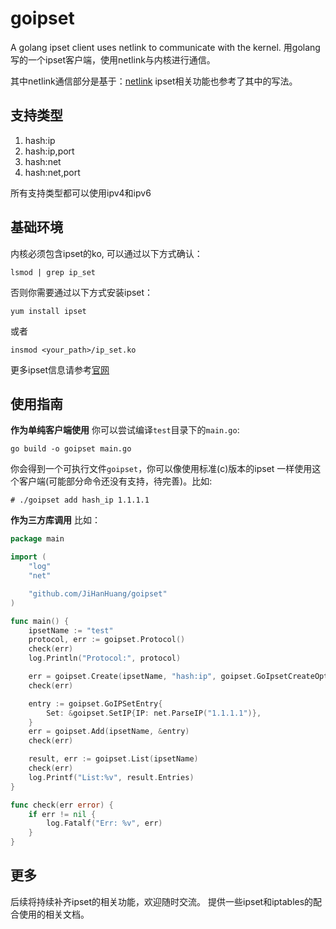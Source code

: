 # goipset
A golang ipset client uses netlink to communicate with the kernel.
用golang写的一个ipset客户端，使用netlink与内核进行通信。

其中netlink通信部分是基于：[netlink](https://github.com/vishvananda/netlink)
ipset相关功能也参考了其中的写法。

## 支持类型
1. hash:ip
2. hash:ip,port
3. hash:net
4. hash:net,port

所有支持类型都可以使用ipv4和ipv6


## 基础环境
内核必须包含ipset的ko, 可以通过以下方式确认：
```
lsmod | grep ip_set
```
否则你需要通过以下方式安装ipset：
```
yum install ipset
```
或者
```
insmod <your_path>/ip_set.ko
```
更多ipset信息请参考[官网](http://ipset.netfilter.org/ipset.man.html)

## 使用指南

**作为单纯客户端使用**
你可以尝试编译`test`目录下的`main.go`:
```
go build -o goipset main.go
```
你会得到一个可执行文件`goipset`，你可以像使用标准(c)版本的ipset
一样使用这个客户端(可能部分命令还没有支持，待完善)。比如:
```
# ./goipset add hash_ip 1.1.1.1
```
**作为三方库调用**
比如：
```go
package main

import (
	"log"
	"net"

	"github.com/JiHanHuang/goipset"
)

func main() {
	ipsetName := "test"
	protocol, err := goipset.Protocol()
	check(err)
	log.Println("Protocol:", protocol)

	err = goipset.Create(ipsetName, "hash:ip", goipset.GoIpsetCreateOptions{})
	check(err)

	entry := goipset.GoIPSetEntry{
		Set: &goipset.SetIP{IP: net.ParseIP("1.1.1.1")},
	}
	err = goipset.Add(ipsetName, &entry)
	check(err)

	result, err := goipset.List(ipsetName)
	check(err)
	log.Printf("List:%v", result.Entries)
}

func check(err error) {
	if err != nil {
		log.Fatalf("Err: %v", err)
	}
}
```

## 更多
后续将持续补齐ipset的相关功能，欢迎随时交流。
提供一些ipset和iptables的配合使用的相关文档。
